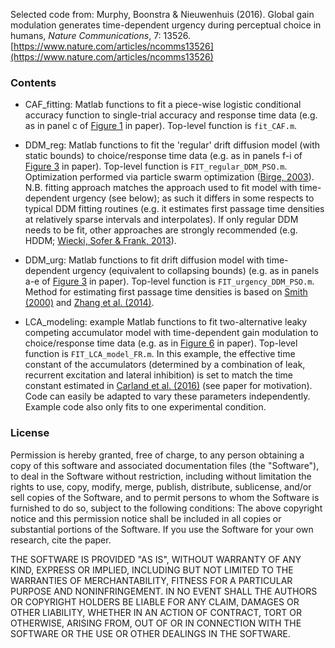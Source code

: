 Selected code from: Murphy, Boonstra & Nieuwenhuis (2016). Global gain modulation generates time-dependent urgency during perceptual choice in humans, _Nature Communications_, 7: 13526. [https://www.nature.com/articles/ncomms13526](https://www.nature.com/articles/ncomms13526)

### Contents

* CAF_fitting: Matlab functions to fit a piece-wise logistic conditional accuracy function to single-trial accuracy and response time data (e.g. as in panel c of [Figure 1](https://www.nature.com/articles/ncomms13526/figures/1) in paper). Top-level function is `fit_CAF.m`.

* DDM_reg: Matlab functions to fit the 'regular' drift diffusion model (with static bounds) to choice/response time data (e.g. as in panels f-i of [Figure 3](https://www.nature.com/articles/ncomms13526/figures/3) in paper). Top-level function is `FIT_regular_DDM_PSO.m`. Optimization performed via particle swarm optimization ([Birge, 2003](https://ieeexplore.ieee.org/document/1202265)). N.B. fitting approach matches the approach used to fit model with time-dependent urgency (see below); as such it differs in some respects to typical DDM fitting routines (e.g. it estimates first passage time densities at relatively sparse intervals and interpolates). If only regular DDM needs to be fit, other approaches are strongly recommended (e.g. HDDM; [Wiecki, Sofer & Frank, 2013](https://www.frontiersin.org/articles/10.3389/fninf.2013.00014/full)). 

* DDM_urg: Matlab functions to fit drift diffusion model with time-dependent urgency (equivalent to collapsing bounds) (e.g. as in panels a-e of [Figure 3](https://www.nature.com/articles/ncomms13526/figures/3) in paper). Top-level function is `FIT_urgency_DDM_PSO.m`. Method for estimating first passage time densities is based on [Smith (2000)](https://www.sciencedirect.com/science/article/abs/pii/S0022249699912609) and [Zhang et al. (2014)](https://www.frontiersin.org/articles/10.3389/fpsyg.2014.01364/full).

* LCA_modeling: example Matlab functions to fit two-alternative leaky competing accumulator model with time-dependent gain modulation to choice/response time data (e.g. as in [Figure 6](https://www.nature.com/articles/ncomms13526/figures/6) in paper). Top-level function is `FIT_LCA_model_FR.m`. In this example, the effective time constant of the accumulators (determined by a combination of leak, recurrent excitation and lateral inhibition) is set to match the time constant estimated in [Carland et al. (2016)](https://www.physiology.org/doi/full/10.1152/jn.00264.2015) (see paper for motivation). Code can easily be adapted to vary these parameters independently. Example code also only fits to one experimental condition.

### License
Permission is hereby granted, free of charge, to any person obtaining a copy of this software and associated documentation files (the "Software"), to deal in the Software without restriction, including without limitation the rights to use, copy, modify, merge, publish, distribute, sublicense, and/or sell copies of the Software, and to permit persons to whom the Software is furnished to do so, subject to the following conditions: The above copyright notice and this permission notice shall be included in all copies or substantial portions of the Software. If you use the Software for your own research, cite the paper.

THE SOFTWARE IS PROVIDED "AS IS", WITHOUT WARRANTY OF ANY KIND, EXPRESS OR IMPLIED, INCLUDING BUT NOT LIMITED TO THE WARRANTIES OF MERCHANTABILITY, FITNESS FOR A PARTICULAR PURPOSE AND NONINFRINGEMENT. IN NO EVENT SHALL THE AUTHORS OR COPYRIGHT HOLDERS BE LIABLE FOR ANY CLAIM, DAMAGES OR OTHER LIABILITY, WHETHER IN AN ACTION OF CONTRACT, TORT OR OTHERWISE, ARISING FROM, OUT OF OR IN CONNECTION WITH THE SOFTWARE OR THE USE OR OTHER DEALINGS IN THE SOFTWARE.
